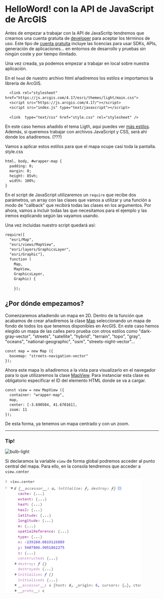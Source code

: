 # HelloWord! con la API de JavaScript de ArcGIS

Antes de empezar a trabajar con la API de JavaScritp tendremos que crearnos una cuenta gratuita de [developer](https://developers.arcgis.com/sign-up/) para aceptar los términos de uso. Este tipo de [cuenta gratuita](https://esri-es.github.io/licenciamiento-developers/#/desarrollo/README?id=arcgis-developer-plans-adp) incluye las licencias para usar SDKs, APIs, generación de aplicaciones... en entornos de desarrollo y pruebas sin ningún coste y por tiempo ilimitado.

Una vez creada, ya podemos empezar a trabajar en local sobre nuestra aplicación. 

En el ```head``` de nuestro archivo html añadiremos los estilos e importamos la librería de ArcGIS. 

```
  <link rel="stylesheet" href="https://js.arcgis.com/4.17/esri/themes/light/main.css">
  <script src="https://js.arcgis.com/4.17/"></script>
  <script src="index.js" type="text/javascript"></script>

  <link  type="text/css" href="style.css" rel="stylesheet" />
```

En este caso hemos añadido el tema Ligth, aquí puedes ver [más estilos](https://developers.arcgis.com/javascript/latest/guide/styling/). Además, si queremos trabajar con archivos JavaScript y CSS, será ahí donde los añadiremos. (???)

Vamos a aplicar estos estilos para que el mapa ocupe casi toda la pantalla.
style.css
```
html, body, #wrapper-map { 
  padding: 0; 
  margin: 0; 
  height: 85vh; 
  width: 100%; 
}
```

En el script de JavaScript utilizaremos un ```require``` que recibe dos parámetros, un array con las clases que vamos a utilizar y una función a modo de "callback" que recibirá todas las clases en los argumentos. Por ahora, vamos a incluir todas las que necesitamos para el ejemplo y las iremos explicando según las vayamos usando. 

Una vez incluidas nuestro script quedará así:

```
require([ 
  "esri/Map",  
  "esri/views/MapView", 
  "esri/layers/GraphicsLayer",  
  "esri/Graphic"],  
  function ( 
    Map,  
    MapView,  
    GraphicsLayer,  
    Graphic) { 
      
    });
```

## ¿Por dónde empezamos?

Comenzaremos añadiendo un mapa en 2D. Dentro de la función que acabamos de crear añadiremos la clase [Map](https://developers.arcgis.com/javascript/latest/api-reference/esri-Map.html) seleccionando un mapa de fondo de todos los que tenemos disponibles en ArcGIS. En este caso hemos elegido un mapa de las calles pero prueba con otros estilos como "dark-gray-vector", "streets", "satellite", "hybrid", "terrain", "topo", "gray", "oceans", "national-geographic", "osm", "streets-night-vector"...

```
const map = new Map ({
  basemap: "streets-navigation-vector"
});
```

Ahora este mapa lo añadiremos a la vista para visualizarlo en el navegador para lo que utilizaremos la clase [MapView](https://developers.arcgis.com/javascript/latest/api-reference/esri-views-MapView.html). Para instanciar esta clase es obligatorio especificar el ID del elemento HTML donde se va a cargar.

```
const view = new MapView ({
  container: "wrapper-map",
  map,
  center: [-3.690504, 41.670161], 
  zoom: 11
});
```

De esta forma, ya tenemos un mapa centrado y con un zoom.

***
### Tip!
![bulb-light](https://static.thenounproject.com/png/25705-200.png)

Si declaramos la variable ```view``` de forma global podremos acceder al punto central del mapa. Para ello, en la consola tendremos que acceder a ```view.center``` 

![](img/consola-sanSebastian.png)
